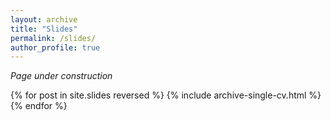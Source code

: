 ```yaml
---
layout: archive
title: "Slides"
permalink: /slides/
author_profile: true
---
```


*Page under construction*

{% for post in site.slides reversed %}
  {% include archive-single-cv.html %}
{% endfor %}

<!-- ### Footer

Last updated: Augst 2023 -->
